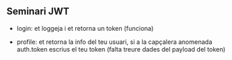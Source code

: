 ## Seminari JWT

- login: et loggeja i et retorna un token (funciona)

- profile: et retorna la info del teu usuari, si a la capçalera anomenada auth.token escrius el teu token (falta treure dades del payload del token)
